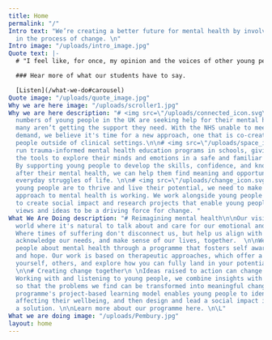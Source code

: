 ```yaml
---
title: Home
permalink: "/"
Intro text: "We’re creating a better future for mental health by involving young people
  in the process of change. \n"
Intro image: "/uploads/intro_image.jpg"
Quote text: |-
  # "I feel like, for once, my opinion and the voices of other young people have been listened to and that they actually matter."

  ### Hear more of what our students have to say.

  [Listen](/what-we-do#carousel)
Quote image: "/uploads/quote_image.jpg"
Why we are here image: "/uploads/scroller1.jpg"
Why we are here description: "# <img src=\"/uploads/connected_icon.svg\">Time\n\nGrowing
  numbers of young people in the UK are seeking help for their mental health, but
  many aren’t getting the support they need. With the NHS unable to meet the rising
  demand, we believe it's time for a new approach, one that is co-created with young
  people outside of clinical settings.\n\n# <img src=\"/uploads/space_icon.svg\">For\n\nWe
  run trauma-informed mental health education programs in schools, giving young people
  the tools to explore their minds and emotions in a safe and familiar environment.
  By supporting young people to develop the skills, confidence, and knowledge to look
  after their mental health, we can help them find meaning and opportunity in the
  everyday struggles of life. \n\n# <img src=\"/uploads/change_icon.svg\">Change\n\nIf
  young people are to thrive and live their potential, we need to make sure our society's
  approach to mental health is working. We work alongside young people and psychologists
  to create social impact and research projects that enable young people's experiences,
  views and ideas to be a driving force for change. "
What We Are Doing description: "# Reimagining mental health\n\nOur vision is for a
  world where it's natural to talk about and care for our emotional and mental wellbeing.
  Where times of suffering don't disconnect us, but help us align with who we are,
  acknowledge our needs, and make sense of our lives, together.  \n\nWe educate young
  people about mental health through a programme that fosters self awareness, connection,
  and hope. Our work is based on therapeutic approaches, which offer a chance to understand
  yourself, others, and explore how you can fully land in your potential, with integrity.
  \n\n# Creating change together\n \nIdeas raised to action can change the world.
  Working with and listening to young people, we combine insights with social action
  so that the problems we find can be transformed into meaningful change. \n\nOur
  programme's project-based learning model enables young people to identify key issues
  affecting their wellbeing, and then design and lead a social impact initiative as
  a solution. \n\nLearn more about our programme here. \n\L"
What we are doing image: "/uploads/Pembury.jpg"
layout: home
---
```


## 